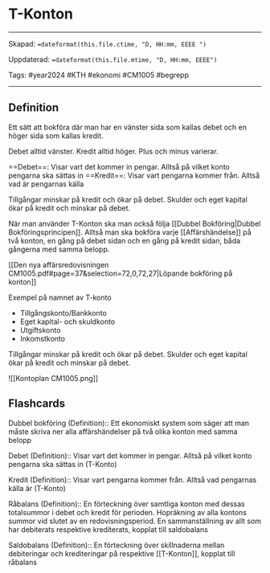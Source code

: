 # T-Konton

---
Skapad: `=dateformat(this.file.ctime, "D, HH:mm, EEEE ")`

Uppdaterad: `=dateformat(this.file.mtime, "D, HH:mm, EEEE")`

Tags: #year2024 #KTH #ekonomi #CM1005 #begrepp

---

## Definition

Ett sätt att bokföra där man har en vänster sida som kallas debet och en höger sida som kallas kredit.

Debet alltid vänster. Kredit alltid höger. Plus och minus varierar.

==Debet==: Visar vart det kommer in pengar. Alltså på vilket konto pengarna ska sättas in
==Kredit==: Visar vart pengarna kommer från. Alltså vad är pengarnas källa

Tillgångar minskar på kredit och ökar på debet.
Skulder och eget kapital ökar på kredit och minskar på debet.

När man använder T-Konton ska man också följa [[Dubbel Bokföring|Dubbel Bokföringsprincipen]]. Alltså man ska bokföra varje [[Affärshändelse]] på två konton, en gång på debet sidan och en gång på kredit sidan, båda gångerna med samma belopp.

[[Den nya affärsredovisningen CM1005.pdf#page=37&selection=72,0,72,27|Löpande bokföring på konton]]

Exempel på namnet av T-konto

- Tillgångskonto/Bankkonto
- Eget kapital- och skuldkonto
- Utgiftskonto
- Inkomstkonto

Tillgångar minskar på kredit och ökar på debet.
Skulder och eget kapital ökar på kredit och minskar på debet.

![[Kontoplan CM1005.png]]

## Flashcards

Dubbel bokföring (Definition):: Ett ekonomiskt system som säger att man måste skriva ner alla affärshändelser på två olika konton med samma belopp
<!--SR:!2024-03-17,37,290!2024-04-12,57,310-->

Debet (Definition):: Visar vart det kommer in pengar. Alltså på vilket konto pengarna ska sättas in (T-Konto)
<!--SR:!2024-02-22,15,294!2024-03-05,26,272-->

Kredit (Definition):: Visar vart pengarna kommer från. Alltså vad pengarnas källa är (T-Konto)
<!--SR:!2024-03-25,41,292!2024-02-20,15,296-->

Råbalans (Definition):: En förteckning över samtliga konton med dessas totalsummor i debet och kredit för perioden. Hopräkning av alla kontons summor vid slutet av en redovisningsperiod. En sammanställning av allt som har debiterats respektive krediterats, kopplat till saldobalans
<!--SR:!2024-02-22,12,258!2024-03-06,20,240-->

Saldobalans (Definition):: En förteckning över skillnaderna mellan debiteringar och krediteringar på respektive [[T-Konton]], kopplat till råbalans
<!--SR:!2024-02-19,9,276!2024-02-18,8,220-->

